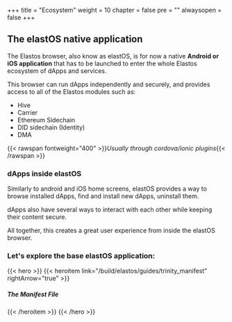 +++
title = "Ecosystem"
weight = 10
chapter = false
pre = ""
alwaysopen = false
+++

##  The elastOS native application

The Elastos browser, also know as elastOS, is for now a native **Android or iOS application** that has to be launched to enter the whole Elastos ecosystem of dApps and services.

This browser can run dApps independently and securely, and provides access to all of the Elastos modules such as:
 
- Hive
- Carrier
- Ethereum Sidechain
- DID sidechain (Identity)
- DMA

{{< rawspan fontweight="400" >}}<i>Usually through cordova/ionic plugins</i>{{< /rawspan >}}

### dApps inside elastOS

Similarly to android and iOS home screens, elastOS provides a way to browse installed dApps, find and install new dApps, uninstall them. 

dApps also have several ways to interact with each other while keeping their content secure. 

All together, this creates a great user experience from inside the elastOS browser.


### Let's explore the base elastOS application:

{{< hero >}}
    {{< heroitem link="/build/elastos/guides/trinity_manifest" rightArrow="true" >}}
        <h5>The Manifest File</h5>
    {{< /heroitem >}}
{{< /hero >}}
